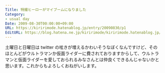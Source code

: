 ```yaml
---
Title: 特撮ヒーローがマイブームになりました
Category:
- usual day
Date: 2009-08-30T00:00:00+09:00
URL: https://kiririmode.hatenablog.jp/entry/20090830/p1
EditURL: https://blog.hatena.ne.jp/kiririmode/kiririmode.hatenablog.jp/atom/entry/8454420450078212665
---
```



土曜日と日曜日は twitter の呟きが増えるかわいそうなぼくなんですけど、そのほとんどがウルトラマンか仮面ライダーに費されておりますからして、ウルトラマンと仮面ライダーを愛しておられるみなさんとは仲良くできるんじゃないかと思います。これからもよろしくおねがいします。
